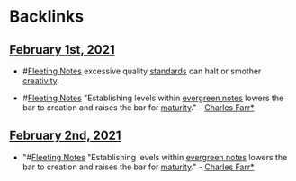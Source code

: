 
# Backlinks
## [February 1st, 2021](<February 1st, 2021.md>)
- #[Fleeting Notes](<Fleeting Notes.md>) excessive quality [standards](<standards.md>) can halt or smother [creativity](<creativity.md>).

- #[Fleeting Notes](<Fleeting Notes.md>) "Establishing levels within [evergreen notes](<evergreen notes.md>) lowers the bar to creation and raises the bar for [maturity](<maturity.md>)." - [Charles Farr](<Charles Farr.md>)[*]([creativity](<creativity.md>))

## [February 2nd, 2021](<February 2nd, 2021.md>)
- "#[Fleeting Notes](<Fleeting Notes.md>) "Establishing levels within [evergreen notes](<evergreen notes.md>) lowers the bar to creation and raises the bar for [maturity](<maturity.md>)." - [Charles Farr](<Charles Farr.md>)[*]([creativity](<creativity.md>))

